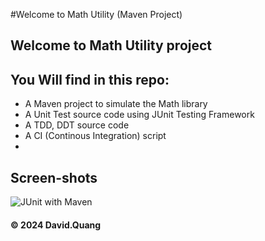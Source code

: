 #Welcome to Math Utility (Maven Project)

## Welcome to Math Utility project
##  You Will find in this repo:
* A Maven project to simulate the Math library
* A Unit Test source code using JUnit Testing Framework
* A TDD, DDT source code
* A CI (Continous Integration) script
*

## Screen-shots
![JUnit with Maven](https://github.com/DavidQuang-dev/math-util/tree/master/screenshots)
#### &#169; 2024 David.Quang